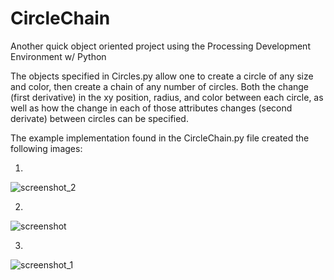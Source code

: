 # CircleChain
Another quick object oriented project using the Processing Development Environment w/ Python

The objects specified in Circles.py allow one to create a circle of any size and color, then create 
a chain of any number of circles.  Both the change (first derivative) in the xy position, radius, and color between each 
circle, as well as how the change in each of those attributes changes (second derivate) between circles can be 
specified.

The example implementation found in the CircleChain.py file created the following images:

1.
![screenshot_2](https://user-images.githubusercontent.com/36753018/60468526-c62fb000-9c0e-11e9-922b-b32fe8683d9a.png)

2.
![screenshot](https://user-images.githubusercontent.com/36753018/60468563-e9f2f600-9c0e-11e9-8263-f38ca5accca2.png)

3.
![screenshot_1](https://user-images.githubusercontent.com/36753018/60468604-0d1da580-9c0f-11e9-92a7-bbf4f4686c0f.png)

 
